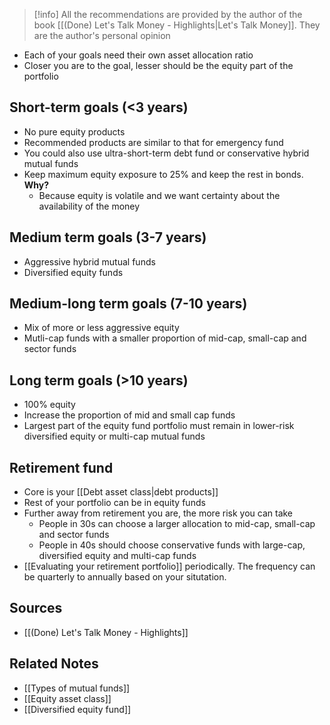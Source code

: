 
> [!info] All the recommendations are provided by the author of the book [[(Done) Let's Talk Money - Highlights|Let's Talk Money]]. They are the author's personal opinion

- Each of your goals need their own asset allocation ratio
- Closer you are to the goal, lesser should be the equity part of the portfolio

## Short-term goals (<3 years)
- No pure equity products
- Recommended products are similar to that for emergency fund
- You could also use ultra-short-term debt fund or conservative hybrid mutual funds
- Keep maximum equity exposure to 25% and keep the rest in bonds. **Why?**
	- Because equity is volatile and we want certainty about the availability of the money

## Medium term goals (3-7 years)
- Aggressive hybrid mutual funds
- Diversified equity funds

## Medium-long term goals (7-10 years)
- Mix of more or less aggressive equity
- Mutli-cap funds with a smaller proportion of mid-cap, small-cap and sector funds

## Long term goals (>10 years)
- 100% equity
- Increase the proportion of mid and small cap funds
- Largest part of the equity fund portfolio must remain in lower-risk diversified equity or multi-cap mutual funds

## Retirement fund
- Core is your [[Debt asset class|debt products]]
- Rest of your portfolio can be in equity funds
- Further away from retirement you are, the more risk you can take
	- People in 30s can choose a larger allocation to mid-cap, small-cap and sector funds
	- People in 40s should choose conservative funds with large-cap, diversified equity and multi-cap funds
- [[Evaluating your retirement portfolio]] periodically. The frequency can be quarterly to annually based on your situtation.

## Sources
- [[(Done) Let's Talk Money - Highlights]]

## Related Notes
- [[Types of mutual funds]]
- [[Equity asset class]]
- [[Diversified equity fund]]